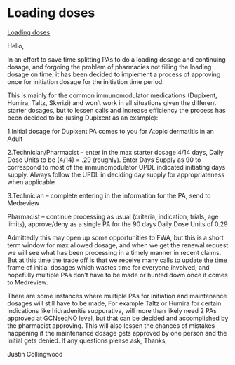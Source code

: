 # Loading doses

[Loading doses](https://mygainwell-my.sharepoint.com/:u:/r/personal/christopher_nguyen_gainwelltechnologies_com/Documents/Evergreen/Emails/RE_%20Initial%20approval%20of%20loading%20dosages.msg?csf=1&web=1&e=Vx7QSq)

Hello,

In an effort to save time splitting PAs to do a loading dosage and continuing dosage, and forgoing the problem of pharmacies not filling the loading dosage on time, it has been decided to implement a process of approving once for initiation dosage for the initiation time period. 
 
This is mainly for the common immunomodulator medications (Dupixent, Humira, Taltz, Skyrizi) and won’t work in all situations given the different starter dosages, but to lessen calls and increase efficiency the process has been decided to be (using Dupixent as an example):
 
1.Initial dosage for Dupixent PA comes to you for Atopic dermatitis in an Adult
 
2.Technician/Pharmacist – enter in the max starter dosage 4/14 days, Daily Dose Units to be (4/14) = .29 (roughly). Enter Days Supply as 90 to correspond to most of the immunomodulator UPDL indicated initiating days supply. Always follow the UPDL in deciding day supply for appropriateness when applicable
 
3.Technician – complete entering in the information for the PA, send to Medreview

Pharmacist – continue processing as usual (criteria, indication, trials, age limits), approve/deny as a single PA for the 90 days Daily Dose Units of 0.29
 

Admittedly this may open up some opportunities to FWA, but this is a short term window for max allowed dosage, and when we get the renewal request we will see what has been processing in a timely manner in recent claims. But at this time the trade off is that we receive many calls to update the time frame of initial dosages which wastes time for everyone involved, and hopefully multiple PAs don’t have to be made or hunted down once it comes to Medreview.


There are some instances where multiple PAs for initiation and maintenance dosages will still have to be made, For example Taltz or Humira for certain indications like hidradenitis suppurativa, will more than likely need 2 PAs approved at GCNseqNO level, but that can be decided and accomplished by the pharmacist approving. This will also lessen the chances of mistakes happening if the maintenance dosage gets approved by one person and the initial gets denied.
If any questions please ask,
Thanks,
 
 
Justin Collingwood
